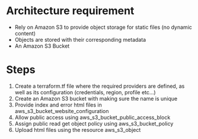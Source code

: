 
# Architecture requirement
- Rely on Amazon S3 to provide object storage for static files (no dynamic content)
- Objects are stored with their corresponding metadata
- An Amazon S3 Bucket 

# Steps
1. Create a terraform.tf file where the required providers are defined, as well as its configuration (credentials, region, profile etc...)
2. Create an Amazon S3 bucket with making sure the name is unique
3. Provide index and error html files in aws_s3_bucket_website_configuration
4. Allow public access using aws_s3_bucket_public_access_block 
5. Assign public read get object policy using aws_s3_bucket_policy
6. Upload html files using the resource aws_s3_object  
